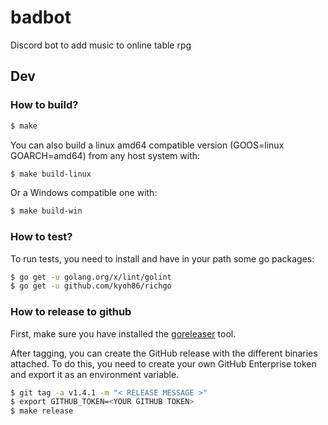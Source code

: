 # badbot
Discord bot to add music to online table rpg

## Dev

### How to build?

```bash
$ make
```

You can also build a linux amd64 compatible version (GOOS=linux GOARCH=amd64) from any host system with:

```bash
$ make build-linux
```

Or a Windows compatible one with:

```bash
$ make build-win
```

### How to test?

To run tests, you need to install and have in your path some go packages:

```bash
$ go get -u golang.org/x/lint/golint
$ go get -u github.com/kyoh86/richgo
```

### How to release to github

First, make sure you have installed the [goreleaser](https://github.com/goreleaser/goreleaser) tool.

After tagging, you can create the GitHub release with the different binaries attached. To do this, you need to create your own GitHub Enterprise token and export it as an environment variable.

```bash
$ git tag -a v1.4.1 -m "< RELEASE MESSAGE >"
$ export GITHUB_TOKEN=<YOUR GITHUB TOKEN>
$ make release
```

